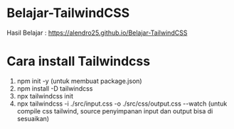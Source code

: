 # Belajar-TailwindCSS

Hasil Belajar :
https://alendro25.github.io/Belajar-TailwindCSS

# Cara install Tailwindcss

1.  npm init -y (untuk membuat package.json)
2.  npm install -D tailwindcss
3.  npx tailwindcss init
4.  npx tailwindcss -i ./src/input.css -o ./src/css/output.css --watch (untuk compile css tailwind, source penyimpanan input dan output bisa di sesuaikan)
